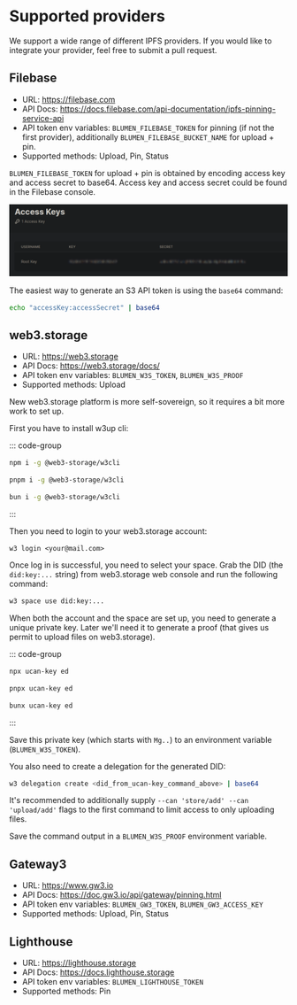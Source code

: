 # Supported providers

We support a wide range of different IPFS providers. If you would like to integrate your provider, feel free to submit a pull request.

## Filebase

- URL: https://filebase.com
- API Docs: https://docs.filebase.com/api-documentation/ipfs-pinning-service-api
- API token env variables: `BLUMEN_FILEBASE_TOKEN` for pinning (if not the first provider), additionally `BLUMEN_FILEBASE_BUCKET_NAME` for upload + pin.
- Supported methods: Upload, Pin, Status

`BLUMEN_FILEBASE_TOKEN` for upload + pin is obtained by encoding access key and access secret to base64. Access key and access secret could be found in the Filebase console.

![Filebase console](filebase.png)

The easiest way to generate an S3 API token is using the `base64` command:

```sh
echo "accessKey:accessSecret" | base64
```

## web3.storage

- URL: https://web3.storage
- API Docs: https://web3.storage/docs/
- API token env variables: `BLUMEN_W3S_TOKEN`, `BLUMEN_W3S_PROOF`
- Supported methods: Upload

New web3.storage platform is more self-sovereign, so it requires a bit more work to set up.

First you have to install w3up cli:

::: code-group

```bash [npm]
npm i -g @web3-storage/w3cli
```

```bash [pnpm]
pnpm i -g @web3-storage/w3cli
```

```bash [bun]
bun i -g @web3-storage/w3cli
```

:::

Then you need to login to your web3.storage account:

```
w3 login <your@mail.com>
```

Once log in is successful, you need to select your space. Grab the DID (the `did:key:...` string) from web3.storage web console and run the following command:

```sh
w3 space use did:key:...
```

When both the account and the space are set up, you need to generate a unique private key. Later we'll need it to generate a proof (that gives us permit to upload files on web3.storage).

::: code-group

```bash [npm]
npx ucan-key ed
```

```bash [pnpm]
pnpx ucan-key ed
```

```bash [bun]
bunx ucan-key ed
```

:::

Save this private key (which starts with `Mg..`) to an environment variable (`BLUMEN_W3S_TOKEN`).

You also need to create a delegation for the generated DID:

```sh
w3 delegation create <did_from_ucan-key_command_above> | base64
```

It's recommended to additionally supply `--can 'store/add' --can 'upload/add'` flags to the first command to limit access to only uploading files.

Save the command output in a `BLUMEN_W3S_PROOF` environment variable.

## Gateway3

- URL: https://www.gw3.io
- API Docs: https://doc.gw3.io/api/gateway/pinning.html
- API token env variables: `BLUMEN_GW3_TOKEN`, `BLUMEN_GW3_ACCESS_KEY`
- Supported methods: Upload, Pin, Status

## Lighthouse

- URL: https://lighthouse.storage
- API Docs: https://docs.lighthouse.storage
- API token env variables: `BLUMEN_LIGHTHOUSE_TOKEN`
- Supported methods: Pin
